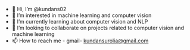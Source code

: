 - 👋 Hi, I’m @kundans02
- 👀 I’m interested in machine learning and computer vision
- 🌱 I’m currently learning about computer vision and NLP
- 💞️ I’m looking to collaborate on projects related to computer vision and machine learning
- 📫 How to reach me - gmail- kundansurolia@gmail.com

<!---
kundans02/kundans02 is a ✨ special ✨ repository because its `README.md` (this file) appears on your GitHub profile.
You can click the Preview link to take a look at your changes.
--->
